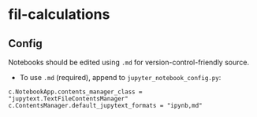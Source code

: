 # fil-calculations

## Config

Notebooks should be edited using `.md` for version-control-friendly source.
- To use `.md` (required), append to `jupyter_notebook_config.py`:
```
c.NotebookApp.contents_manager_class = "jupytext.TextFileContentsManager"
c.ContentsManager.default_jupytext_formats = "ipynb,md"
```
